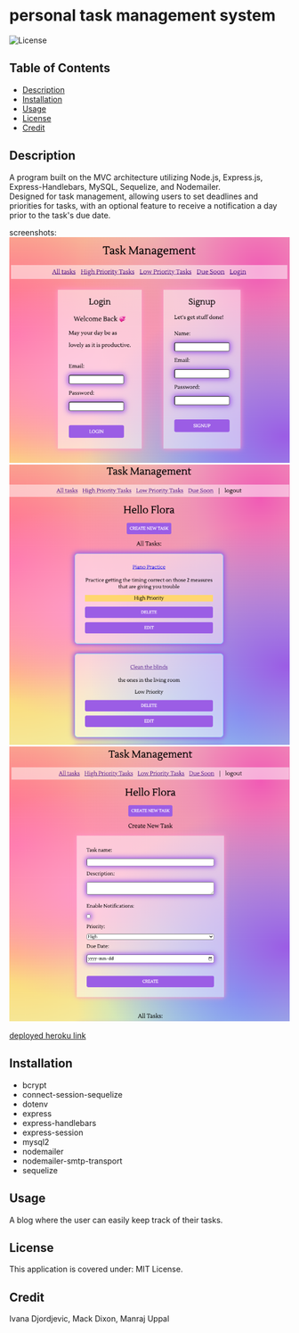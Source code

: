 # personal task management system

![License](https://img.shields.io/badge/License-MIT_License-lightblue.svg)

## Table of Contents

- [Description](#description)
- [Installation](#installation)
- [Usage](#usage)
- [License](#license)
- [Credit](#credit)

## Description

A program built on the MVC architecture utilizing Node.js, Express.js, Express-Handlebars, MySQL, Sequelize, and Nodemailer. <br>
Designed for task management, allowing users to set deadlines and priorities for tasks, with an optional feature to receive a notification a day prior to the task's due date.

screenshots:<br>
![Login Page](./assets/images/login-signup.png)<br>
![Homepage](./assets/images/homepage.png)<br>
![Create Task](./assets/images/create-task.png)<br>

[deployed heroku link](https://task-managementt-6e5cfd5db620.herokuapp.com/login) 

## Installation

- bcrypt
- connect-session-sequelize
- dotenv
- express
- express-handlebars
- express-session
- mysql2
- nodemailer
- nodemailer-smtp-transport
- sequelize

## Usage

A blog where the user can easily keep track of their tasks.

## License

This application is covered under: MIT License.

## Credit

Ivana Djordjevic, Mack Dixon, Manraj Uppal